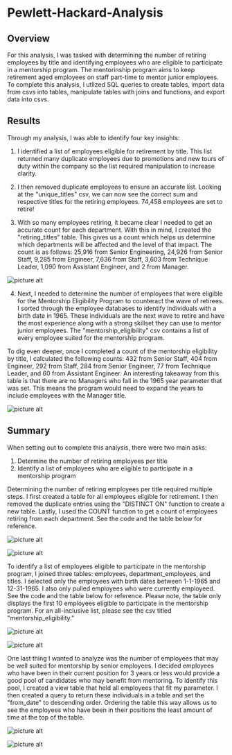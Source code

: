 # Pewlett-Hackard-Analysis

## Overview

For this analysis, I was tasked with determining the number of retiring employees by title and identifying employees who are eligible to participate in a mentorship program. The mentorinship program aims to keep retirement aged employees on staff part-time to mentor junior employees. To complete this analysis, I utlized SQL queries to create tables, import data from csvs into tables, manipulate tables with joins and functions, and export data into csvs.

## Results 
Through my analysis, I was able to identify four key insights:

1. I identified a list of employees eligible for retirement by title. This list returned many duplicate employees due to promotions and new tours of duty within the company so the list required manipulation to increase clarity.

2. I then removed duplicate employees to ensure an accurate list. Looking at the "unique_titles" csv, we can now see the correct sum and respective titles for the retiring employees. 74,458 employees are set to retire! 

3. With so many employees retiring, it became clear I needed to get an accurate count for each department. With this in mind, I created the "retiring_titles" table. This gives us a count which helps us determine which departments will be affected and the level of that impact. The count is as follows: 25,916 from Senior Engineering, 24,926 from Senior Staff, 9,285 from Engineer, 7,636 from Staff, 3,603 from Technique Leader, 1,090 from Assistant Engineer, and 2 from Manager. 

![picture alt](https://github.com/billy-bartlett/Pewlett-Hackard-Analysis/blob/main/Resources/Retirement_employees_table.png)

4. Next, I needed to determine the number of employees that were eligible for the Mentorship Eligibility Program to counteract the wave of retirees. I sorted through the employee databases to identify individuals with a birth date in 1965. These individuals are the next wave to retire and have the most experience along with a strong skillset they can use to mentor junior employees. The "mentorship_eligibility" csv contains a list of every employee suited for the mentorship program.

To dig even deeper, once I completed a count of the mentorship eligibility by title, I calculated the following counts: 432 from Senior Staff, 404 from Engineer, 292 from Staff, 284 from Senior Engineer, 77 from Technique Leader, and 60 from Assistant Engineer. An interesting takeaway from this table is that there are no Managers who fall in the 1965 year parameter that was set. This means the program would need to expand the years to include employees with the Manager title.

![picture alt](https://github.com/billy-bartlett/Pewlett-Hackard-Analysis/blob/main/Resources/Mentorship_employees_count_table.png)

## Summary

When setting out to complete this analysis, there were two main asks:
1. Determine the number of retiring employees per title
2. Identify a list of employees who are eligible to participate in a mentorship program

Determining the number of retiring employees per title required multiple steps. I first created a table for all employees eligible for retirement. I then removed the duplicate entries using the "DISTINCT ON" function to create a new table. Lastly, I used the COUNT function to get a count of employees retiring from each department. See the code and the table below for reference. 

![picture alt](https://github.com/billy-bartlett/Pewlett-Hackard-Analysis/blob/main/Resources/Retirement_employees_code.png)

![picture alt](https://github.com/billy-bartlett/Pewlett-Hackard-Analysis/blob/main/Resources/Retirement_employees_table.png)

To identify a list of employees eligible to participate in the mentorship program, I joined three tables: employees, department_employees, and titles. I selected only the employees with birth dates between 1-1-1965 and 12-31-1965. I also only pulled employees who were currently employeed. See the code and the table below for reference. Please note, the table only displays the first 10 employees eligible to participate in the mentorship program. For an all-inclusive list, please see the csv titled "mentorship_eligibility."

![picture alt](https://github.com/billy-bartlett/Pewlett-Hackard-Analysis/blob/main/Resources/Employees_eligible_to_mentor.png)

![picture alt](https://github.com/billy-bartlett/Pewlett-Hackard-Analysis/blob/main/Resources/Mentorship_program_table%20.png)


One last thing I wanted to analyze was the number of employees that may be well suited for mentorship by senior employees. I decided employees who have been in their current position for 3 years or less would provide a good pool of candidates who may benefit from mentoring. To identify this pool, I created a view table that held all employees that fit my parameter. I then created a query to return these individuals in a table and set the "from_date" to descending order. Ordering the table this way allows us to see the employees who have been in their positions the least amount of time at the top of the table. 

![picture alt](https://github.com/billy-bartlett/Pewlett-Hackard-Analysis/blob/main/Resources/Employees_eligible_for_mentorship.png)

![picture alt](https://github.com/billy-bartlett/Pewlett-Hackard-Analysis/blob/main/Resources/Employees_eligible_for_mentorship_table.png)

